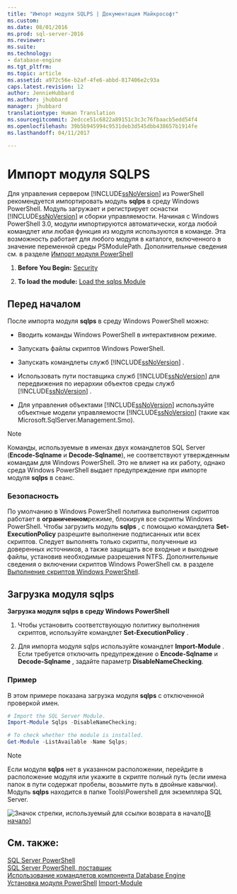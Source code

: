 ```yaml
---
title: "Импорт модуля SQLPS | Документация Майкрософт"
ms.custom: 
ms.date: 08/01/2016
ms.prod: sql-server-2016
ms.reviewer: 
ms.suite: 
ms.technology:
- database-engine
ms.tgt_pltfrm: 
ms.topic: article
ms.assetid: a972c56e-b2af-4fe6-abbd-817406e2c93a
caps.latest.revision: 12
author: JennieHubbard
ms.author: jhubbard
manager: jhubbard
translationtype: Human Translation
ms.sourcegitcommit: 2edcce51c6822a89151c3c3c76fbaacb5edd54f4
ms.openlocfilehash: 39b5b945994c9531deb3d545dbb438657b1914fe
ms.lasthandoff: 04/11/2017

---
```

# <a name="import-the-sqlps-module"></a>Импорт модуля SQLPS
  Для управления сервером [!INCLUDE[ssNoVersion](../../includes/ssnoversion-md.md)] из PowerShell рекомендуется импортировать модуль **sqlps** в среду Windows PowerShell. Модуль загружает и регистрирует оснастки [!INCLUDE[ssNoVersion](../../includes/ssnoversion-md.md)] и сборки управляемости.  Начиная с Windows PowerShell 3.0, модули импортируются автоматически, когда любой командлет или любая функция из модуля используются в команде. Эта возможность работает для любого модуля в каталоге, включенного в значение переменной среды PSModulePath.  Дополнительные сведения см. в разделе [Импорт модуля PowerShell](https://msdn.microsoft.com/library/dd878284(v=vs.85).aspx)
  
1.  **Before You Begin:**  [Security](#Security)  
  
2.  **To load the module:**  [Load the sqlps Module](#LoadSqlps)  
  
## <a name="before-you-begin"></a>Перед началом  
 После импорта модуля **sqlps** в среду Windows PowerShell можно:  
  
-   Вводить команды Windows PowerShell в интерактивном режиме.  
  
-   Запускать файлы скриптов Windows PowerShell.  
  
-   Запускать командлеты служб [!INCLUDE[ssNoVersion](../../includes/ssnoversion-md.md)] .  
  
-   Использовать пути поставщика служб [!INCLUDE[ssNoVersion](../../includes/ssnoversion-md.md)] для передвижения по иерархии объектов среды служб [!INCLUDE[ssNoVersion](../../includes/ssnoversion-md.md)] .  
  
-   Для управления объектами [!INCLUDE[ssNoVersion](../../includes/ssnoversion-md.md)] используйте объектные модели управляемости [!INCLUDE[ssNoVersion](../../includes/ssnoversion-md.md)] (такие как Microsoft.SqlServer.Management.Smo).  
  
> [!NOTE]  
>  Команды, используемые в именах двух командлетов SQL Server (**Encode-Sqlname** и **Decode-Sqlname**), не соответствуют утвержденным командам для Windows PowerShell. Это не влияет на их работу, однако среда Windows PowerShell выдает предупреждение при импорте модуля **sqlps** в сеанс.  
  
###  <a name="Security"></a> Безопасность  
 По умолчанию в Windows PowerShell политика выполнения скриптов работает в **ограниченном**режиме, блокируя все скрипты Windows PowerShell. Чтобы загрузить модуль **sqlps** , с помощью командлета **Set-ExecutionPolicy** разрешите выполнение подписанных или всех скриптов. Следует выполнять только скрипты, полученные из доверенных источников, а также защищать все входные и выходные файлы, установив необходимые разрешения NTFS. Дополнительные сведения о включении скриптов Windows PowerShell см. в разделе [Выполнение скриптов Windows PowerShell](http://www.microsoft.com/technet/scriptcenter/topics/winpsh/manual/run.mspx).  
  
##  <a name="LoadSqlps"></a> Загрузка модуля sqlps  
 **Загрузка модуля sqlps в среду Windows PowerShell**  
  
1.  Чтобы установить соответствующую политику выполнения скриптов, используйте командлет **Set-ExecutionPolicy** .  
  
2.  Для импорта модуля sqlps используйте командлет **Import-Module** . Если требуется отключить предупреждение о **Encode-Sqlname** и **Decode-Sqlname** , задайте параметр **DisableNameChecking**.  
  
### <a name="example"></a>Пример  
 В этом примере показана загрузка модуля **sqlps** с отключенной проверкой имен.  
  
```powershell 
# Import the SQL Server Module.    
Import-Module Sqlps -DisableNameChecking;

# To check whether the module is installed.
Get-Module -ListAvailable -Name Sqlps;
```  
  
> [!NOTE]  
>  Если модуля **sqlps** нет в указанном расположении, перейдите в расположение модуля или укажите в скрипте полный путь (если имена папок в пути содержат пробелы, возьмите путь в двойные кавычки). Модуль **sqlps** находится в папке Tools\Powershell для экземпляра SQL Server.  
  
 ![Значок стрелки, используемый для ссылки возврата в начало](../../analysis-services/instances/media/uparrow16x16.gif "Значок стрелки, используемый для ссылки возврата в начало")[&#91;В начало&#93;]()  
  
## <a name="see-also"></a>См. также:  
 [SQL Server PowerShell](../../relational-databases/scripting/sql-server-powershell.md)   
 [SQL Server PowerShell, поставщик](../../relational-databases/scripting/sql-server-powershell-provider.md)   
 [Использование командлетов компонента Database Engine](../../relational-databases/scripting/use-the-database-engine-cmdlets.md)  
 [Установка модуля PowerShell](https://msdn.microsoft.com/library/dd878350(v=vs.85).aspx)  
 [Import-Module](https://technet.microsoft.com/library/hh849725.aspx)
  
  


